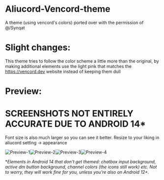 # Aliucord-Vencord-theme


A theme (using vencord's colors) ported over with the permission of @/Synqat

# **Slight changes:**
This theme tries to follow the color scheme a little more than the original, by making additional elements use the light pink that matches the https://vencord.dev website instead of keeping them dull
# Preview:

# **SCREENSHOTS NOT ENTIRELY ACCURATE DUE TO ANDROID 14*** 
Font size is also much larger so you can see it better. Resize to your liking in aliucord setting -> appearance

![Preview-1](https://github.com/ukivie/aliucord-vencord-theme/assets/158360149/c0bed01e-db6e-4e18-9e06-ed4ca725d2c8)![Preview-2](https://github.com/ukivie/aliucord-vencord-theme/assets/158360149/a7e73071-3a41-4148-b1c0-ad9b2b874cd3)![Preview-3](https://github.com/ukivie/aliucord-vencord-theme/assets/158360149/f77fe1f7-47ea-405e-9aab-fb2044f55c77)![Preview-4](https://github.com/ukivie/aliucord-vencord-theme/assets/158360149/e7145323-dff6-4dc0-b67c-f6d8629ef8b3)








**Elements in Android 14 that don't get themed: chatbox input background, active dm button background, channel colors (the icons still work) etc. 
Not to worry, they will work fine for you, unless you're also on Android 12+.*

